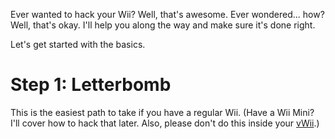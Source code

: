 Ever wanted to hack your Wii? Well, that's awesome. Ever wondered... how? Well, that's okay. I'll help you along the way and make sure it's done right.


Let's get started with the basics.



# Step 1: Letterbomb

This is the easiest path to take if you have a regular Wii. (Have a Wii Mini? I'll cover how to hack that later. Also, please don't do this inside your [vWii](https://wiibrew.org/wiki/VWii).)
